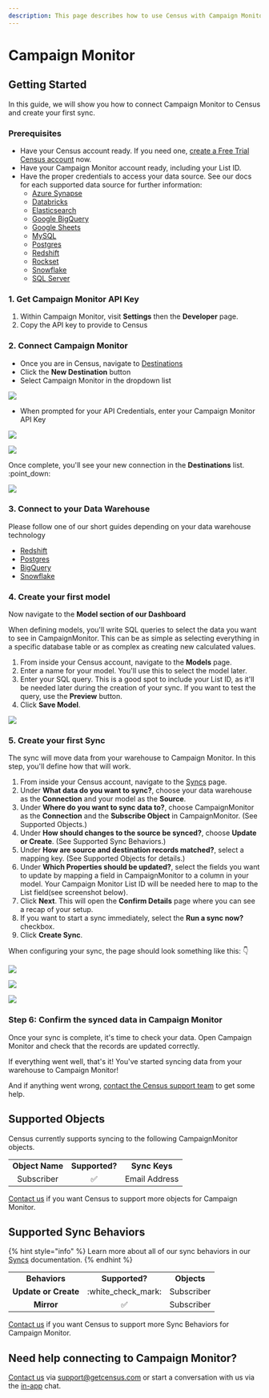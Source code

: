 ```yaml
---
description: This page describes how to use Census with Campaign Monitor.
---
```


# Campaign Monitor

## Getting Started

‌In this guide, we will show you how to connect Campaign Monitor to Census and create your first sync.

### Prerequisites

* Have your Census account ready. If you need one, [create a Free Trial Census account](https://app.getcensus.com/) now.
* Have your Campaign Monitor account ready, including your List ID.
* Have the proper credentials to access your data source. See our docs for each supported data source for further information:
  * [Azure Synapse](../sources/azure-synapse.md)
  * [Databricks](https://docs.getcensus.com/sources/databricks)
  * [Elasticsearch](https://docs.getcensus.com/sources/elasticsearch)
  * [Google BigQuery](https://docs.getcensus.com/sources/google-bigquery)
  * [Google Sheets](https://docs.getcensus.com/sources/google-sheets)
  * [MySQL](https://docs.getcensus.com/sources/mysql)
  * [Postgres](https://docs.getcensus.com/sources/postgres)
  * [Redshift](https://docs.getcensus.com/sources/redshift)
  * [Rockset](https://docs.getcensus.com/sources/rockset)
  * [Snowflake](https://docs.getcensus.com/sources/snowflake)
  * [SQL Server](https://docs.getcensus.com/sources/sql-server)

### 1. Get Campaign Monitor API Key

1. Within Campaign Monitor, visit **Settings** then the **Developer** page.
2. Copy the API key to provide to Census

### 2. Connect Campaign Monitor

* Once you are in Census, navigate to [Destinations](https://app.getcensus.com/destinations)
* Click the **New Destination** button
* Select Campaign Monitor in the dropdown list

![](<../.gitbook/assets/Screen Shot 2022-02-28 at 12.13.33 AM.png>)

* When prompted for your API Credentials, enter your Campaign Monitor API Key

![](<../.gitbook/assets/Screen Shot 2022-02-28 at 10.52.27 AM.png>)

![](<../.gitbook/assets/Screen Shot 2022-02-28 at 10.52.43 AM.png>)

Once complete, you'll see your new connection in the **Destinations** list. :point\_down:

![](<../.gitbook/assets/Screen Shot 2022-02-28 at 11.44.19 AM.png>)

### 3. Connect to your Data Warehouse

Please follow one of our short guides depending on your data warehouse technology

* [Redshift](https://help.getcensus.com/article/10-configuring-redshift-postgresql-access)
* [Postgres](https://help.getcensus.com/article/10-configuring-redshift-postgresql-access)
* [BigQuery](https://help.getcensus.com/article/21-configuring-bigquery-access)
* [Snowflake](https://help.getcensus.com/article/8-configuring-snowflake-access)

### 4. Create your first model

Now navigate to the **Model section of our Dashboard**

When defining models, you'll write SQL queries to select the data you want to see in CampaignMonitor. This can be as simple as selecting everything in a specific database table or as complex as creating new calculated values.

1. From inside your Census account, navigate to the **Models** page.
2. Enter a name for your model. You'll use this to select the model later.
3. Enter your SQL query. This is a good spot to include your List ID, as it'll be needed later during the creation of your sync. If you want to test the query, use the **Preview** button.
4. Click **Save Model**.

![](../.gitbook/assets/screely-1645633928224.png)

### 5. Create your first Sync

The sync will move data from your warehouse to Campaign Monitor. In this step, you'll define how that will work.

1. From inside your Census account, navigate to the [Syncs](https://app.getcensus.com/syncs) page.
2. Under **What data do you want to sync?**, choose your data warehouse as the **Connection** and your model as the **Source**.
3. Under **Where do you want to sync data to?**, choose CampaignMonitor as the **Connection** and the **Subscribe Object** in CampaignMonitor. (See Supported Objects.)
4. Under **How should changes to the source be synced?**, choose **Update or Create**. (See Supported Sync Behaviors.)
5. Under **How are source and destination records matched?**, select a mapping key. (See Supported Objects for details.)
6. Under **Which Properties should be updated?**, select the fields you want to update by mapping a field in CampaignMonitor to a column in your model. Your Campaign Monitor List ID will be needed here to map to the List field(see screenshot below).
7. Click **Next**. This will open the **Confirm Details** page where you can see a recap of your setup.
8. If you want to start a sync immediately, select the **Run a sync now?** checkbox.
9. Click **Create Sync**.

When configuring your sync, the page should look something like this: 👇

![](<../.gitbook/assets/Screen Shot 2022-02-28 at 11.07.25 AM.png>)

![](<../.gitbook/assets/Screen Shot 2022-02-28 at 11.10.55 AM.png>)

![](<../.gitbook/assets/Screen Shot 2022-02-28 at 11.14.44 AM.png>)

### Step 6: Confirm the synced data in Campaign Monitor

Once your sync is complete, it's time to check your data. Open Campaign Monitor and check that the records are updated correctly.

If everything went well, that's it! You've started syncing data from your warehouse to Campaign Monitor!

And if anything went wrong, [contact the Census support team](mailto:support@getcensus.com) to get some help.

## Supported Objects

Census currently supports syncing to the following CampaignMonitor objects.

|                 |                |               |
| :-------------: | :------------: | :-----------: |
| **Object Name** | **Supported?** | **Sync Keys** |
|    Subscriber   |        ✅       | Email Address |

[Contact us](mailto:support@getcensus.com) if you want Census to support more objects for Campaign Monitor.

## Supported Sync Behaviors

{% hint style="info" %}
Learn more about all of our sync behaviors in our [Syncs](../basics/core-concept#sync-behaviors) documentation.
{% endhint %}

|                      |                      |             |
| :------------------: | :------------------: | :---------: |
|     **Behaviors**    |    **Supported?**    | **Objects** |
| **Update or Create** | :white\_check\_mark: |  Subscriber |
|      **Mirror**      |           ✅          |  Subscriber |

[Contact us](mailto:support@getcensus.com) if you want Census to support more Sync Behaviors for Campaign Monitor.

## Need help connecting to Campaign Monitor?

[Contact us](mailto:support@getcensus.com) via support@getcensus.com or start a conversation with us via the [in-app](https://app.getcensus.com) chat.

